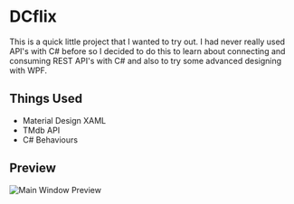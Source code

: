 # DCflix
This is a quick little project that I wanted to try out. I had never really used API's with C# before so I decided to do this to learn about connecting and consuming REST API's with C# and also to try some advanced designing with WPF.

## Things Used
* Material Design XAML
* TMdb API
* C# Behaviours

## Preview
![Main Window Preview](https://tenor.com/view/gif-19313523.gif)
